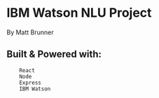 # IBM Watson NLU Project
By Matt Brunner

## Built & Powered with:

        React
        Node
        Express
        IBM Watson